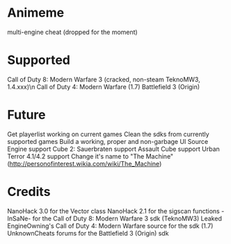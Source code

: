 # Animeme
multi-engine cheat (dropped for the moment)

# Supported
Call of Duty 8: Modern Warfare 3 (cracked, non-steam TeknoMW3, 1.4.xxx)\n
Call of Duty 4: Modern Warfare (1.7)
Battlefield 3 (Origin)

# Future
Get playerlist working on current games
Clean the sdks from currently supported games
Build a working, proper and non-garbage UI
Source Engine support
Cube 2: Sauerbraten support
Assault Cube support
Urban Terror 4.1/4.2 support
Change it's name to "The Machine" (http://personofinterest.wikia.com/wiki/The_Machine)

# Credits
NanoHack 3.0 for the Vector class
NanoHack 2.1 for the sigscan functions
-InSaNe- for the Call of Duty 8: Modern Warfare 3 sdk (TeknoMW3)
Leaked EngineOwning's Call of Duty 4: Modern Warfare source for the sdk (1.7)
UnknownCheats forums for the Battlefield 3 (Origin) sdk
